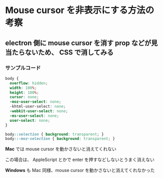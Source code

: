 # Mouse cursor を非表示にする方法の考察

## electron 側に mouse cursor を消す prop などが見当たらないため、 CSS で消してみる

### サンプルコード

```css
body {
  overflow: hidden;
  width: 100%;
  height: 100%;
  cursor: none;
  -moz-user-select: none;
  -khtml-user-select: none;
  -webkit-user-select: none;
  -ms-user-select: none;
  user-select: none;
}

body::selection { background: transparent; }
body::-moz-selection { background: transparent; }
```

**Mac** では mouse cursor を動かさないと消えてくれない

この場合は、 AppleScript とかで enter を押すなどしないとうまく消えない

**Windows** も Mac 同様、mouse cursor を動かさないと消えてくれなかった

